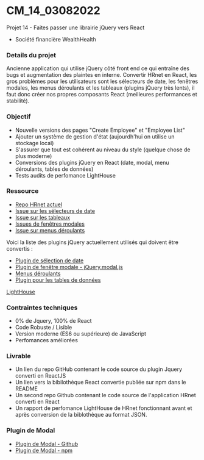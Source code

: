 # CM_14_03082022
Projet 14 - Faites passer une librairie jQuery vers React
- Société financière WealthHealth

### Details du projet
Ancienne application qui utilise jQuery côté front end ce qui entraîne des bugs et augmentation des plaintes en interne. Convertir HRnet en React, les gros problèmes pour les utilisateurs sont les sélecteurs de date, les fenêtres modales, les menus déroulants et les tableaux (plugins jQuery très lents), il faut donc créer nos propres composants React (meilleures performances et stabilité). 

### Objectif
- Nouvelle versions des pages "Create Employee" et "Employee List"
- Ajouter un système de gestion d'état (aujourdh'hui on utilise un stockage local)
- S'assurer que tout est cohérent au niveau du style (quelque chose de plus moderne)
- Conversions des plugins jQuery en React (date, modal, menu déroulants, tables de données)
- Tests audits de perfomance LightHouse

### Ressource
- [Repo HRnet actuel](https://github.com/OpenClassrooms-Student-Center/P12_Front-end)
- [Issue sur les sélecteurs de date](https://github.com/OpenClassrooms-Student-Center/P12_Front-end/issues/1)
- [Issue sur les tableaux](https://github.com/OpenClassrooms-Student-Center/P12_Front-end/issues/2)
- [Issues de fenêtres modales](https://github.com/OpenClassrooms-Student-Center/P12_Front-end/issues/3)
- [Issue sur menus déroulants](https://github.com/OpenClassrooms-Student-Center/P12_Front-end/issues/4)

Voici la liste des plugins jQuery actuellement utilisés qui doivent être convertis : 
- [Plugin de sélection de date](https://github.com/xdan/datetimepicker)
- [Plugin de fenêtre modale - jQuery.modal.js](https://github.com/kylefox/jquery-modal)
- [Menus déroulants](https://github.com/jquery/jquery-ui/blob/master/ui/widgets/selectmenu.js)
- [Plugin pour les tables de données](https://github.com/DataTables/DataTables)


[LightHouse](https://developers.google.com/web/tools/lighthouse/)

### Contraintes techniques
- 0% de Jquery, 100% de React
- Code Robuste / Lisible
- Version moderne (ES6 ou supérieure) de JavaScript
- Perfomances améliorées

### Livrable
- Un lien du repo GitHub contenant le code source du plugin Jquery converti en ReactJS
- Un lien vers la bibilothèque React convertie publiée sur npm dans le README
- Un second repo Github contenant le code source de l'application HRnet converti en React
- Un rapport de perfomance LightHouse de HRnet fonctionnant avant et après conversion de la biblothèque au format JSON.

### Plugin de Modal

- [Plugin de Modal - Github](https://github.com/SNM07/CM_14_03082022-modal)
- [Plugin de Modal - npm](https://www.npmjs.com/package/modal-snm07-p14)